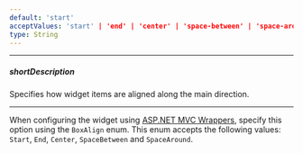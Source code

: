 ```yaml
---
default: 'start'
acceptValues: 'start' | 'end' | 'center' | 'space-between' | 'space-around'
type: String
---
```

---
##### shortDescription
Specifies how widget items are aligned along the main direction.

---
When configuring the widget using [ASP.NET MVC Wrappers](/concepts/35%20ASP.NET%20MVC%20Wrappers/20%20Fundamentals '/Documentation/Guide/ASP.NET_MVC_Wrappers/Fundamentals/'), specify this option using the `BoxAlign` enum. This enum accepts the following values: `Start`, `End`, `Center`, `SpaceBetween` and `SpaceAround`.